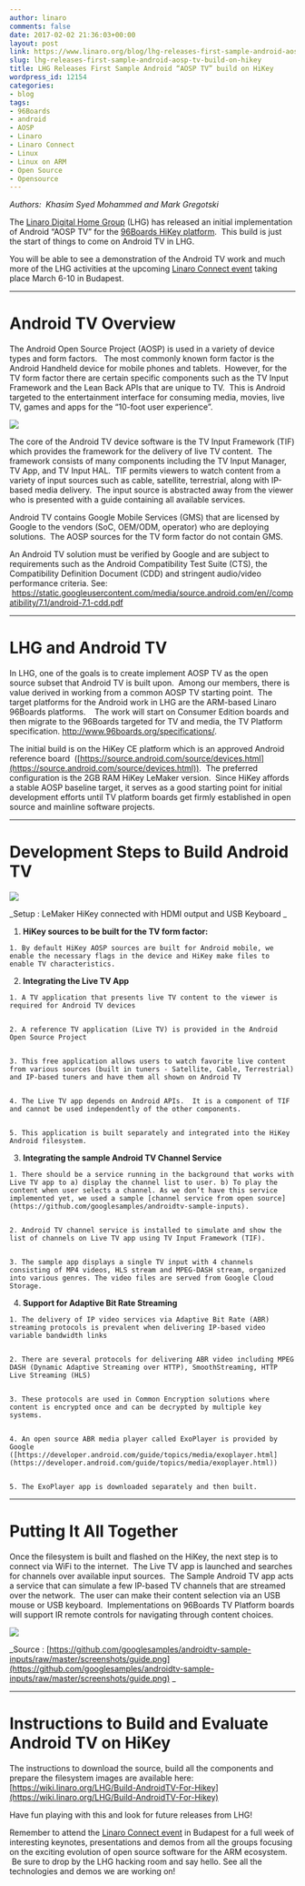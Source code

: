 ```yaml
---
author: linaro
comments: false
date: 2017-02-02 21:36:03+00:00
layout: post
link: https://www.linaro.org/blog/lhg-releases-first-sample-android-aosp-tv-build-on-hikey/
slug: lhg-releases-first-sample-android-aosp-tv-build-on-hikey
title: LHG Releases First Sample Android “AOSP TV” build on HiKey
wordpress_id: 12154
categories:
- blog
tags:
- 96Boards
- android
- AOSP
- Linaro
- Linaro Connect
- Linux
- Linux on ARM
- Open Source
- Opensource
---
```


_Authors:  Khasim Syed Mohammed and Mark Gregotski_

The [Linaro Digital Home Group](http://www.linaro.org/groups/lhg/) (LHG) has released an initial implementation of Android “AOSP TV” for the [96Boards HiKey platform](http://www.96boards.org/product/hikey/).  This build is just the start of things to come on Android TV in LHG. 

You will be able to see a demonstration of the Android TV work and much more of the LHG activities at the upcoming [Linaro Connect event](http://connect.linaro.org/) taking place March 6-10 in Budapest.




* * *





# Android TV Overview


The Android Open Source Project (AOSP) is used in a variety of device types and form factors.   The most commonly known form factor is the Android Handheld device for mobile phones and tablets.  However, for the TV form factor there are certain specific components such as the TV Input Framework and the Lean Back APIs that are unique to TV.  This is Android targeted to the entertainment interface for consuming media, movies, live TV, games and apps for the “10-foot user experience”.

![](/assets/blog/lhg-android-tv-blog-image-1.jpg)

The core of the Android TV device software is the TV Input Framework (TIF) which provides the framework for the delivery of live TV content.  The framework consists of many components including the TV Input Manager, TV App, and TV Input HAL.  TIF permits viewers to watch content from a variety of input sources such as cable, satellite, terrestrial, along with IP-based media delivery.  The input source is abstracted away from the viewer who is presented with a guide containing all available services.

Android TV contains Google Mobile Services (GMS) that are licensed by Google to the vendors (SoC, OEM/ODM, operator) who are deploying solutions.  The AOSP sources for the TV form factor do not contain GMS.

An Android TV solution must be verified by Google and are subject to requirements such as the Android Compatibility Test Suite (CTS), the Compatibility Definition Document (CDD) and stringent audio/video performance criteria. See:  [https://static.googleusercontent.com/media/source.android.com/en//compatibility/7.1/android-7.1-cdd.pdf
](https://static.googleusercontent.com/media/source.android.com/en//compatibility/7.1/android-7.1-cdd.pdf)



* * *





# LHG and Android TV


In LHG, one of the goals is to create implement AOSP TV as the open source subset that Android TV is built upon.  Among our members, there is value derived in working from a common AOSP TV starting point.  The target platforms for the Android work in LHG are the ARM-based Linaro 96Boards platforms.    The work will start on Consumer Edition boards and then migrate to the 96Boards targeted for TV and media, the TV Platform specification. http://www.96boards.org/specifications/.

The initial build is on the HiKey CE platform which is an approved Android reference board  ([https://source.android.com/source/devices.html](https://source.android.com/source/devices.html)).  The preferred configuration is the 2GB RAM HiKey LeMaker version.  Since HiKey affords a stable AOSP baseline target, it serves as a good starting point for initial development efforts until TV platform boards get firmly established in open source and mainline software projects.




* * *





# Development Steps to Build Android TV


![](/assets/blog/lhg-blog-image-2-android-tv-1024x581.jpg)


_Setup : LeMaker HiKey connected with HDMI output and USB Keyboard _






 	
  1. **HiKey sources to be built for the TV form factor:**

 	
    1. By default HiKey AOSP sources are built for Android mobile, we enable the necessary flags in the device and HiKey make files to enable TV characteristics.





 	
  2. **Integrating the Live TV App**

 	
    1. A TV application that presents live TV content to the viewer is required for Android TV devices

 	
    2. A reference TV application (Live TV) is provided in the Android Open Source Project

 	
    3. This free application allows users to watch favorite live content from various sources (built in tuners - Satellite, Cable, Terrestrial) and IP-based tuners and have them all shown on Android TV

 	
    4. The Live TV app depends on Android APIs.  It is a component of TIF and cannot be used independently of the other components.

 	
    5. This application is built separately and integrated into the HiKey Android filesystem.






 	
  3. **Integrating the sample Android TV Channel Service**

 	
    1. There should be a service running in the background that works with Live TV app to a) display the channel list to user. b) To play the content when user selects a channel. As we don’t have this service implemented yet, we used a sample [channel service from open source](https://github.com/googlesamples/androidtv-sample-inputs).

 	
    2. Android TV channel service is installed to simulate and show the list of channels on Live TV app using TV Input Framework (TIF). 

 	
    3. The sample app displays a single TV input with 4 channels consisting of MP4 videos, HLS stream and MPEG-DASH stream, organized into various genres. The video files are served from Google Cloud Storage.






 	
  4. **Support for Adaptive Bit Rate Streaming**

 	
    1. The delivery of IP video services via Adaptive Bit Rate (ABR) streaming protocols is prevalent when delivering IP-based video variable bandwidth links

 	
    2. There are several protocols for delivering ABR video including MPEG DASH (Dynamic Adaptive Streaming over HTTP), SmoothStreaming, HTTP Live Streaming (HLS)

 	
    3. These protocols are used in Common Encryption solutions where content is encrypted once and can be decrypted by multiple key systems.

 	
    4. An open source ABR media player called ExoPlayer is provided by Google ([https://developer.android.com/guide/topics/media/exoplayer.html](https://developer.android.com/guide/topics/media/exoplayer.html))

 	
    5. The ExoPlayer app is downloaded separately and then built.








* * *





# Putting It All Together


Once the filesystem is built and flashed on the HiKey, the next step is to connect via WiFi to the internet.  The Live TV app is launched and searches for channels over available input sources.  The Sample Android TV app acts a service that can simulate a few IP-based TV channels that are streamed over the network.  The user can make their content selection via an USB mouse or USB keyboard.  Implementations on 96Boards TV Platform boards will support IR remote controls for navigating through content choices.

![](/assets/blog/screenshot-android-tv-1024x583.jpg)


_Source : [https://github.com/googlesamples/androidtv-sample-inputs/raw/master/screenshots/guide.png](https://github.com/googlesamples/androidtv-sample-inputs/raw/master/screenshots/guide.png)
_






* * *





# Instructions to Build and Evaluate Android TV on HiKey




The instructions to download the source, build all the components and prepare the filesystem images are available here: [https://wiki.linaro.org/LHG/Build-AndroidTV-For-Hikey](https://wiki.linaro.org/LHG/Build-AndroidTV-For-Hikey)




Have fun playing with this and look for future releases from LHG!




Remember to attend the [Linaro Connect event](http://connect.linaro.org/) in Budapest for a full week of interesting keynotes, presentations and demos from all the groups focusing on the exciting evolution of open source software for the ARM ecosystem.  Be sure to drop by the LHG hacking room and say hello. See all the technologies and demos we are working on!
